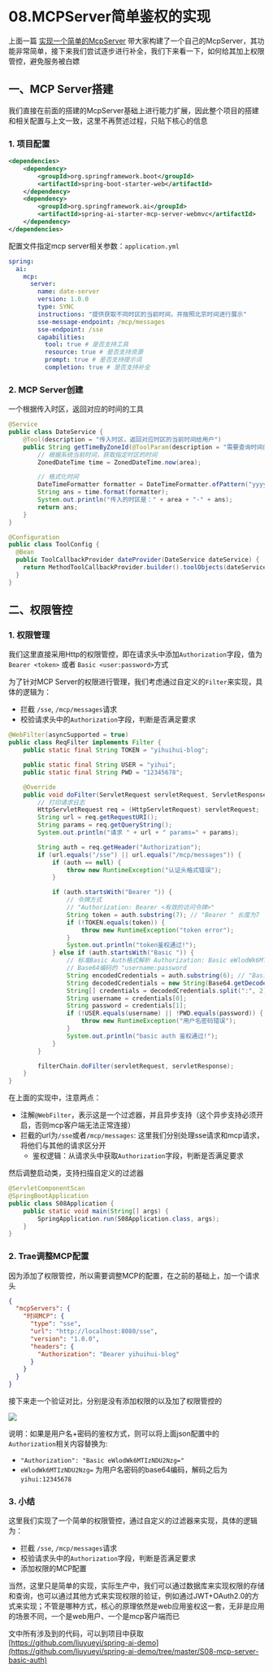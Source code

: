 # 08.MCPServer简单鉴权的实现

上面一篇 [实现一个简单的McpServer](./07.实现一个简单的McpServer.md) 带大家构建了一个自己的McpServer，其功能非常简单，接下来我们尝试逐步进行补全，我们下来看一下，如何给其加上权限管控，避免服务被白嫖

## 一、MCP Server搭建

我们直接在前面的搭建的McpServer基础上进行能力扩展，因此整个项目的搭建和相关配置与上文一致，这里不再赘述过程，只贴下核心的信息

### 1. 项目配置

```xml
<dependencies>
    <dependency>
        <groupId>org.springframework.boot</groupId>
        <artifactId>spring-boot-starter-web</artifactId>
    </dependency>
    <dependency>
        <groupId>org.springframework.ai</groupId>
        <artifactId>spring-ai-starter-mcp-server-webmvc</artifactId>
    </dependency>
</dependencies>
```

配置文件指定mcp server相关参数：`application.yml`

```yaml
spring:
  ai:
    mcp:
      server:
        name: date-server
        version: 1.0.0
        type: SYNC
        instructions: "提供获取不同时区的当前时间，并按照北京时间进行展示"
        sse-message-endpoint: /mcp/messages
        sse-endpoint: /sse
        capabilities:
          tool: true # 是否支持工具
          resource: true # 是否支持资源
          prompt: true # 是否支持提示词
          completion: true # 是否支持补全
```

### 2. MCP Server创建

一个根据传入时区，返回对应的时间的工具

```java
@Service
public class DateService {
    @Tool(description = "传入时区，返回对应时区的当前时间给用户")
    public String getTimeByZoneId(@ToolParam(description = "需要查询时间的时区") ZoneId area) {
        // 根据系统当前时间，获取指定时区的时间
        ZonedDateTime time = ZonedDateTime.now(area);

        // 格式化时间
        DateTimeFormatter formatter = DateTimeFormatter.ofPattern("yyyy-MM-dd HH:mm:ss");
        String ans = time.format(formatter);
        System.out.println("传入的时区是：" + area + "-" + ans);
        return ans;
    }
}

@Configuration
public class ToolConfig {
  @Bean
  public ToolCallbackProvider dateProvider(DateService dateService) {
    return MethodToolCallbackProvider.builder().toolObjects(dateService).build();
  }
}
```

## 二、权限管控

### 1. 权限管理

我们这里直接采用Http的权限管控，即在请求头中添加`Authorization`字段，值为`Bearer <token>` 或者 `Basic <user:password>`方式

为了针对MCP Server的权限进行管理，我们考虑通过自定义的`Filter`来实现，具体的逻辑为：

- 拦截 `/sse`, `/mcp/messages`请求
- 校验请求头中的`Authorization`字段，判断是否满足要求

```java
@WebFilter(asyncSupported = true)
public class ReqFilter implements Filter {
    public static final String TOKEN = "yihuihui-blog";

    public static final String USER = "yihui";
    public static final String PWD = "12345678";

    @Override
    public void doFilter(ServletRequest servletRequest, ServletResponse servletResponse, FilterChain filterChain) throws IOException, ServletException {
        // 打印请求日志
        HttpServletRequest req = (HttpServletRequest) servletRequest;
        String url = req.getRequestURI();
        String params = req.getQueryString();
        System.out.println("请求 " + url + " params=" + params);

        String auth = req.getHeader("Authorization");
        if (url.equals("/sse") || url.equals("/mcp/messages")) {
            if (auth == null) {
                throw new RuntimeException("认证头格式错误");
            }

            if (auth.startsWith("Bearer ")) {
                // 令牌方式
                // "Authorization: Bearer <有效的访问令牌>"
                String token = auth.substring(7); // "Bearer " 长度为7
                if (!TOKEN.equals(token)) {
                    throw new RuntimeException("token error");
                }
                System.out.println("token鉴权通过!");
            } else if (auth.startsWith("Basic ")) {
                // 标准Basic Auth格式解析 Authorization: Basic eWlodWk6MTIzNDU2Nzg=
                // Base64编码的 "username:password
                String encodedCredentials = auth.substring(6); // "Basic " 长度为6
                String decodedCredentials = new String(Base64.getDecoder().decode(encodedCredentials));
                String[] credentials = decodedCredentials.split(":", 2);
                String username = credentials[0];
                String password = credentials[1];
                if (!USER.equals(username) || !PWD.equals(password)) {
                    throw new RuntimeException("用户名密码错误");
                }
                System.out.println("basic auth 鉴权通过!");
            }
        }

        filterChain.doFilter(servletRequest, servletResponse);
    }
}
```

在上面的实现中，注意两点：

- 注解`@WebFilter`，表示这是一个过滤器，并且异步支持（这个异步支持必须开启，否则mcp客户端无法正常连接）
- 拦截的url为`/sse`或者`/mcp/messages`: 这里我们分别处理sse请求和mcp请求，将他们与其他的请求区分开
  - 鉴权逻辑：从请求头中获取`Authorization`字段，判断是否满足要求

然后调整启动类，支持扫描自定义的过滤器

```java
@ServletComponentScan
@SpringBootApplication
public class S08Application {
    public static void main(String[] args) {
        SpringApplication.run(S08Application.class, args);
    }
}
```

### 2. Trae调整MCP配置

因为添加了权限管控，所以需要调整MCP的配置，在之前的基础上，加一个请求头

```json
{
  "mcpServers": {
    "时间MCP": {
      "type": "sse",
      "url": "http://localhost:8080/sse",
      "version": "1.0.0",
      "headers": {
        "Authorization": "Bearer yihuihui-blog"
      }
    }
  }
}
```

接下来走一个验证对比，分别是没有添加权限的以及加了权限管控的

![](./static/08-1.webp)

说明：如果是用户名+密码的鉴权方式，则可以将上面json配置中的 `Authorization`相关内容替换为:

- `"Authorization": "Basic eWlodWk6MTIzNDU2Nzg="`
- `eWlodWk6MTIzNDU2Nzg=` 为用户名密码的base64编码，解码之后为 `yihui:12345678`

### 3. 小结

这里我们实现了一个简单的权限管控，通过自定义的过滤器来实现，具体的逻辑为：
- 拦截 `/sse`, `/mcp/messages`请求
- 校验请求头中的`Authorization`字段，判断是否满足要求
- 添加权限的MCP配置

当然，这里只是简单的实现，实际生产中，我们可以通过数据库来实现权限的存储和查询，也可以通过其他方式来实现权限的验证，例如通过JWT+OAuth2.0的方式来实现；不管是哪种方式，核心的原理依然是web应用鉴权这一套，无非是应用的场景不同，一个是web用户、一个是mcp客户端而已

文中所有涉及到的代码，可以到项目中获取 [https://github.com/liuyueyi/spring-ai-demo](https://github.com/liuyueyi/spring-ai-demo/tree/master/S08-mcp-server-basic-auth)


